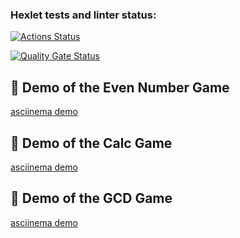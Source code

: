 ### Hexlet tests and linter status:
[![Actions Status](https://github.com/Freemason-EAG/frontend-project-44/actions/workflows/hexlet-check.yml/badge.svg)](https://github.com/Freemason-EAG/frontend-project-44/actions)

[![Quality Gate Status](https://sonarcloud.io/api/project_badges/measure?project=Freemason-EAG_frontend-project-44&metric=alert_status)](https://sonarcloud.io/summary/new_code?id=Freemason-EAG_frontend-project-44)

## 🎥  Demo of the Even Number Game
[asciinema demo](https://asciinema.org/a/KHV8dqbARn8gvsNMNAiUKBBsv)

## 🎥  Demo of the Calc Game
[asciinema demo](https://asciinema.org/a/ggnIPzfrL8YSYpPjoNiT3RWoX)

## 🎥  Demo of the GCD Game
[asciinema demo](https://asciinema.org/a/EyAydBV8pPIkz61pAYBFuDDAF)
